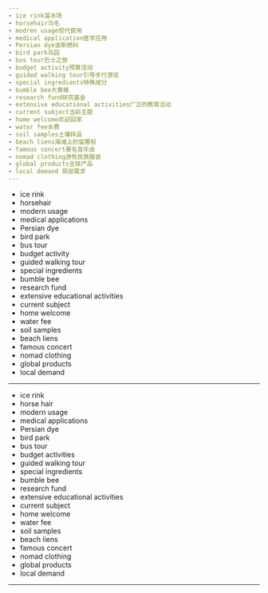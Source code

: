 ```yaml
---
- ice rink溜冰场
- horsehair马毛
- modren usage现代使用
- medical application医学应用
- Persian dye波斯燃料
- bird park鸟园
- bus tour巴士之旅
- budget activity预算活动
- guided walking tour引导步行游览
- special ingredients特殊成分
- bumble bee大黄蜂
- research fund研究基金
- extensive educational activities广泛的教育活动
- current subject当前主题
- home welcome欢迎回家
- water fee水费
- soil samples土壤样品
- beach liens海滩上的留置权
- famous concert著名音乐会
- nomad clothing游牧民族服装
- global products全球产品
- local demand 局部需求
---
```

- ice rink
- horsehair
- modern usage
- medical applications
- Persian dye
- bird park 
- bus tour 
- budget activity
- guided walking tour
- special ingredients
- bumble bee
- research fund
- extensive educational activities
- current subject
- home welcome 
- water fee 
- soil samples 
- beach liens 
- famous concert
- nomad clothing
- global products 
- local demand
---
- ice rink
- horse hair
- modern usage
- medical applications
- Persian dye
- bird park
- bus tour
- budget activities
- guided walking tour
- special ingredients
- bumble bee
- research fund
- extensive educational activities
- current subject
- home welcome 
- water fee
- soil samples
- beach liens
- famous concert
- nomad clothing
- global products
- local demand
-----